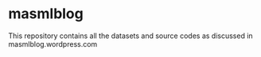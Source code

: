 # masmlblog
This repository contains all the datasets and source codes as discussed in masmlblog.wordpress.com
